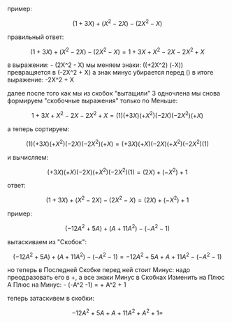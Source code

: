 пример:

$$ (1 + 3X) + (X^2 - 2X) - (2X^2 - X) $$

правильный ответ:

$$ (1 + 3X) + (X^2 - 2X) - (2X^2 - X) = 1 + 3X + X^2 - 2X - 2X^2 + X $$

в выражении: - (2X^2 - X) мы меняем знаки: ((+2X^2) (-X)) превращяется в (-2X^2 + X) а знак минус убирается перед () в итоге выражение: -2X^2 + X

далее после того как мы из скобок "вытащили" 3 одночлена мы снова формируем "скобочные выражения" только по Меньше:

$$ 1 + 3X + X^2 - 2X - 2X^2 + X = (1) (+3X) (+X^2) (-2X) (-2X^2) (+X) $$

а теперь сортируем:

$$ (1) (+3X) (+X^2) (-2X) (-2X^2) (+X) = (+3X) (+X) (-2X) (+X^2) (-2X^2) (1) $$

и вычисляем:

$$ (+3X) (+X) (-2X) (+X^2) (-2X^2) (1) = (2X) + (-X^2) + 1$$

ответ:

$$ (1 + 3X) + (X^2 - 2X) - (2X^2 - X) = (2X) + (-X^2) + 1 $$

пример:

$$ (-12A^2 + 5A) + (A + 11A^2) - (-A^2 - 1) $$

вытаскиваем из "Скобок":

$$ (-12A^2 + 5A) + (A + 11A^2) - (-A^2 - 1) = -12A^2 + 5A + A + 11A^2 - (-A^2 -1) $$

но теперь в Последней Скобке перед ней стоит Минус: надо преодразовать его в +, а все знаки Минус в Скобках Изменить на Плюс А Плюс на Минус: - (-A^2 -1) = + A^2 + 1

теперь затаскивем в скобки:

$$ -12A^2 + 5A + A + 11A^2 + A^2 + 1 = $$

